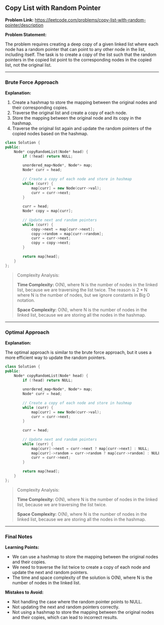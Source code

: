 ## Copy List with Random Pointer

**Problem Link:** https://leetcode.com/problems/copy-list-with-random-pointer/description

**Problem Statement:**

The problem requires creating a deep copy of a given linked list where each node has a random pointer that can point to any other node in the list, including itself. The task is to create a copy of the list such that the random pointers in the copied list point to the corresponding nodes in the copied list, not the original list.

---

### Brute Force Approach

**Explanation:**

1. Create a hashmap to store the mapping between the original nodes and their corresponding copies.
2. Traverse the original list and create a copy of each node.
3. Store the mapping between the original node and its copy in the hashmap.
4. Traverse the original list again and update the random pointers of the copied nodes based on the hashmap.

```cpp
class Solution {
public:
    Node* copyRandomList(Node* head) {
        if (!head) return NULL;
        
        unordered_map<Node*, Node*> map;
        Node* curr = head;
        
        // Create a copy of each node and store in hashmap
        while (curr) {
            map[curr] = new Node(curr->val);
            curr = curr->next;
        }
        
        curr = head;
        Node* copy = map[curr];
        
        // Update next and random pointers
        while (curr) {
            copy->next = map[curr->next];
            copy->random = map[curr->random];
            curr = curr->next;
            copy = copy->next;
        }
        
        return map[head];
    }
};
```

> Complexity Analysis:
> 
> **Time Complexity:** O(N), where N is the number of nodes in the linked list, because we are traversing the list twice. The reason is 2 * N where N is the number of nodes, but we ignore constants in Big O notation.
> 
> **Space Complexity:** O(N), where N is the number of nodes in the linked list, because we are storing all the nodes in the hashmap.

---

### Optimal Approach

**Explanation:**

The optimal approach is similar to the brute force approach, but it uses a more efficient way to update the random pointers.

```cpp
class Solution {
public:
    Node* copyRandomList(Node* head) {
        if (!head) return NULL;
        
        unordered_map<Node*, Node*> map;
        Node* curr = head;
        
        // Create a copy of each node and store in hashmap
        while (curr) {
            map[curr] = new Node(curr->val);
            curr = curr->next;
        }
        
        curr = head;
        
        // Update next and random pointers
        while (curr) {
            map[curr]->next = curr->next ? map[curr->next] : NULL;
            map[curr]->random = curr->random ? map[curr->random] : NULL;
            curr = curr->next;
        }
        
        return map[head];
    }
};
```

> Complexity Analysis:
> 
> **Time Complexity:** O(N), where N is the number of nodes in the linked list, because we are traversing the list twice.
> 
> **Space Complexity:** O(N), where N is the number of nodes in the linked list, because we are storing all the nodes in the hashmap.

---

### Final Notes

**Learning Points:**

*   We can use a hashmap to store the mapping between the original nodes and their copies.
*   We need to traverse the list twice to create a copy of each node and update the next and random pointers.
*   The time and space complexity of the solution is O(N), where N is the number of nodes in the linked list.

**Mistakes to Avoid:**

*   Not handling the case where the random pointer points to NULL.
*   Not updating the next and random pointers correctly.
*   Not using a hashmap to store the mapping between the original nodes and their copies, which can lead to incorrect results.